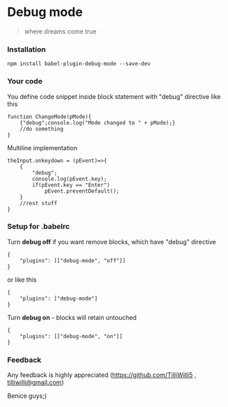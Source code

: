 # **Debug mode**

>where dreams come true

### Installation

```
npm install babel-plugin-debug-mode --save-dev
```
### Your code
You define code snippet inside block statement with "debug" directive like this
```
function ChangeMode(pMode){
	{"debug";console.log("Mode changed to " + pMode);}
    //do something
}
```
Multiline implementation
```
theInput.onkeydown = (pEvent)=>{
	{
    	"debug";
    	console.log(pEvent.key);
        if(pEvent.key == "Enter")
        	pEvent.preventDefault();
    }
    //rest stuff
}
```
### Setup for .babelrc
Turn **debug off** if you want remove blocks, which have "debug" directive
```
{
    "plugins": [["debug-mode", "off"]]
}
```
or like this
```
{
    "plugins": ["debug-mode"]
}
```
Turn **debug on** - blocks will retain untouched
```
{
    "plugins": [["debug-mode", "on"]]
}
```
### Feedback

Any feedback is highly appreciated (https://github.com/TilliWilli5 , tilliwilli@gmail.com)

Benice guys;)